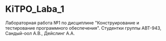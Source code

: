 # KiTPO_Laba_1
Лабораторная работа №1 по дисциплине "Конструирование и тестирование программного обеспечения". Студентки группы АВТ-943, Сандый-оол А.В., Дейслинг А.А.
